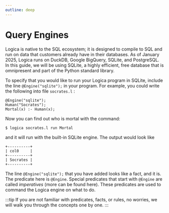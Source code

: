 ```yaml
---
outline: deep
---
```

# Query Engines

Logica is native to the SQL ecosystem; it is designed to compile to SQL and run on data that customers already have in their databases. As of January 2025, Logica runs on DuckDB, Google BigQuery, SQLite, and PostgreSQL. In this guide, we will be using SQLite, a highly efficient, free database that is omnipresent and part of the Python standard library.

To specify that you would like to run your Logica program in SQLite, include the line `@Engine("sqlite");` in your program. For example, you could write the following into file `socrates.l` :

```
@Engine("sqlite");
Human("Socrates");
Mortal(x) :- Human(x);
```

Now you can find out who is mortal with the command:

```
$ logica socrates.l run Mortal
```
and it will run with the built-in SQLite engine. The output would look like
```
+----------+
| col0     |
+----------+
| Socrates |
+----------+
```

The line `@Engine("sqlite");` that you have added looks like a fact, and it is. The predicate here is `@Engine`. Special predicates that start with `@Engine` are called _imperatives_ (more can be found here). These predicates are used to command the Logica engine on what to do.

:::tip
If you are not familiar with predicates, facts, or rules, no worries, we will walk you through the concepts one by one.
:::

<!-- 
## Connecting and reading from database

By default when running on SQLite Logica connects to in-memory database. If you want to connect to an existing
file use `@AttachDatabase` imperative, which you give database alias and database filename. Use `logica_home`
alias to use this database by default. Any undefined predicate that you call is interpreted by Logica
to be an existing table in the database. So if you have a table called `employee` with column `name` and `salary`
in your SQLite database file `i_learn_logica.db`, then predicate `WellPaidEmployee` defined as such will hold
well paid employees.

```
# File: find_well_paid.l
@Engine("sqlite");
@AttachDatabase("logica_home", "i_learn_logica.db");
WellPaidEmployee(name:) :- employee(name:, salary:), salary > 1000;
```

Run this program as usual.

```
python3 -m logica find_well_paid.l run WellPaidEmployee
```

## Writing to database

To write to a database use imperative `@Ground(P)`. Logica will write _grounded_
predicate `P` when you evalute a predicate that depends on `P`.

Consider a program `test_saving.l`.
```
@Engine("sqlite");
@AttachDatabase("logica_home", "wall.db");

@Ground(T);
T("mene");
T("mene");
T("tekel");
T("upharsin");

S() += 1 :- T();
```

Predicate `T` is commanded to be grounded and predicate `S` simply counts the number of rows of `T`.

When you run `python3 -m logica test_saving.l run S` you will see that `S` has 4 rows and predicate `T` will
be written to table `T` in database `wall.db`.

Running  `python3 -m logica test_saving.l run T` will simply show you what Belshazzar has read on the wall without
affecting the database. That is Logica saves grounded intermediates and does not save a predicate if user
asked to print it directly.

> [!TIP]
> If you want your program to write multiple predicates to the database, then define an
> auxiliary predicate that counts the total number of rows in all the predicates that
> you want to write. For example if you want predicates `A`, `B` and `C` be written then
> define in your program
>
> ```
> # File: my_workflow.l
> Workflow() += 1 :- A() | B() | C();
> ```
>
> and run `python3 -m logica my_workflow.l run Workflow`. -->